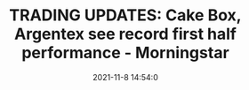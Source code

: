 ---
"title": "TRADING UPDATES: Cake Box, Argentex see record first half performance - Morningstar"
"date": "2021-11-8 14:54:0"
"feed_name": "GOOGLENEWSDRILLING"
"feed_website": "https://news.google.com/search?q=drilling%2Bincident&hl=en-US&gl=US&ceid=US:en"
"feed_rss": "https://news.google.com/rss/search?q=drilling%2Bincident&hl=en-US&gl=US&ceid=US:en"
"link": "https://www.morningstar.co.uk/uk/news/AN_1636383266361358300/trading-updates-cake-box-argentex-see-record-first-half-performance.aspx"
"source": "{'href': 'https://www.morningstar.co.uk', 'title': 'Morningstar'}"
"file": "_posts/2021-1-1-c96a4cacd50df4c7218fa910f9fe5c64b4fb7f5f.md"
"accident": "0"
"drilling": "0"
"dead": "0"
"injured": "0"
"arrested": "0"
"place": "unknown place"
"where": "unknown site"
"causes": "unknown"
"place_uri": "unknown place"
---